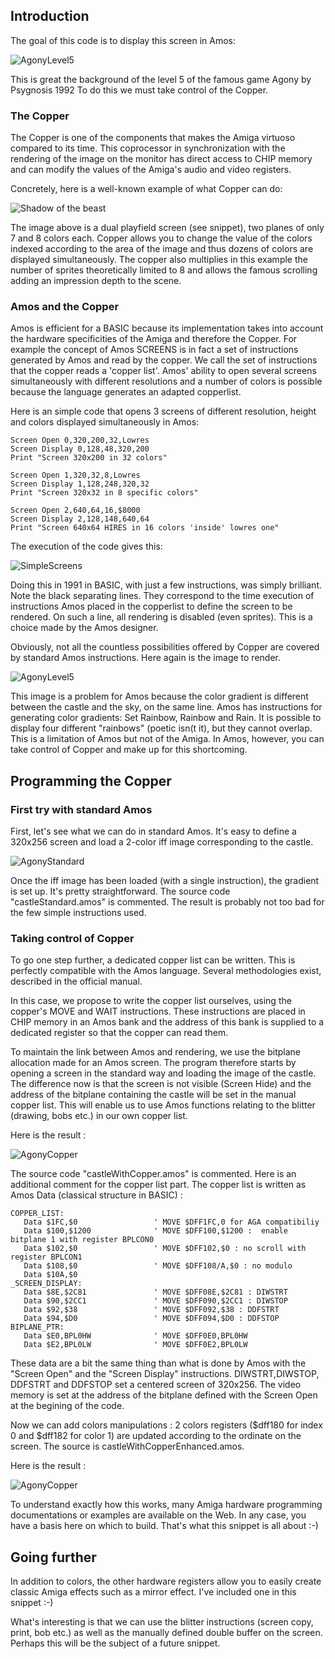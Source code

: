 ## Introduction

The goal of this code is to display this screen in Amos:

![AgonyLevel5](readImg/agonyLevel5Horizon.png)

This is great the background of the level 5 of the famous game Agony by Psygnosis 1992
To do this we must take control of the Copper.

### The Copper

The Copper is one of the components that makes the Amiga virtuoso compared to its time. This coprocessor in synchronization with the rendering of the image on the monitor has direct access to CHIP memory and can modify the values ​​of the Amiga's audio and video registers.

Concretely, here is a well-known example of what Copper can do:

![Shadow of the beast](readImg/shadow.png)

The image above is a dual playfield screen (see snippet), two planes of only 7 and 8 colors each. Copper allows you to change the value of the colors indexed according to the area of ​​the image and thus
dozens of colors are displayed simultaneously. The copper also multiplies in this example the number of sprites theoretically limited to 8 and allows the famous scrolling adding an impression
depth to the scene.

### Amos and the Copper

Amos is efficient for a BASIC because its implementation takes into account the hardware specificities of the Amiga and therefore the Copper.
For example the concept of Amos SCREENS is in fact a set of instructions generated by Amos and read by the copper. We call the set of instructions that the copper reads a 'copper list'.
Amos' ability to open several screens simultaneously with different resolutions and a number of colors is possible because the language generates an adapted copperlist.

Here is an simple code that opens 3 screens of different resolution, height and colors displayed simultaneously in Amos:

```
Screen Open 0,320,200,32,Lowres
Screen Display 0,128,48,320,200
Print "Screen 320x200 in 32 colors"

Screen Open 1,320,32,8,Lowres
Screen Display 1,128,248,320,32
Print "Screen 320x32 in 8 specific colors"

Screen Open 2,640,64,16,$8000
Screen Display 2,128,148,640,64
Print "Screen 640x64 HIRES in 16 colors 'inside' lowres one"
```

The execution of the code gives this:

![SimpleScreens](readImg/simpleCode.png)

Doing this in 1991 in BASIC, with just a few instructions, was simply brilliant.
Note the black separating lines. They correspond to the time execution of instructions Amos placed in the copperlist to define the screen to be rendered. On such a line, all rendering is disabled (even sprites). This is a choice made by the Amos designer.

Obviously, not all the countless possibilities offered by Copper are covered by standard Amos instructions.
Here again is the image to render.

![AgonyLevel5](readImg/agonyLevel5Horizon.png)

This image is a problem for Amos because the color gradient is different between the castle and the sky, on the same line.
Amos has instructions for generating color gradients: Set Rainbow, Rainbow and Rain.
It is possible to display four different "rainbows" (poetic isn(t it), but they cannot overlap.
This is a limitation of Amos but not of the Amiga. In Amos, however, you can take control of Copper and make up for this shortcoming.

## Programming the Copper

### First try with standard Amos

First, let's see what we can do in standard Amos.
It's easy to define a 320x256 screen and load a 2-color iff image corresponding to the castle.

![AgonyStandard](readImg/amosStandard.png)

Once the iff image has been loaded (with a single instruction), the gradient is set up. It's pretty straightforward. The source code "castleStandard.amos" is commented.
The result is probably not too bad for the few simple instructions used.

### Taking control of Copper

To go one step further, a dedicated copper list can be written. This is perfectly compatible with the Amos language.
Several methodologies exist, described in the official manual.

In this case, we propose to write the copper list ourselves, using the copper's MOVE and WAIT instructions. These instructions are placed in CHIP memory in an Amos bank and the address of this bank is supplied to a dedicated register so that the copper can read them.

To maintain the link between Amos and rendering, we use the bitplane allocation made for an Amos screen. The program therefore starts by opening a screen in the standard way and loading the image of the castle.
The difference now is that the screen is not visible (Screen Hide) and the address of the bitplane containing the castle will be set in the manual copper list.
This will enable us to use Amos functions relating to the blitter (drawing, bobs etc.) in our own copper list.

Here is the result :

![AgonyCopper](readImg/amosCastleSimple.png)

The source code "castleWithCopper.amos" is commented. Here is an additional comment for the copper list part. The copper list is written as Amos Data (classical structure in BASIC) :
```
COPPER_LIST:
   Data $1FC,$0					' MOVE $DFF1FC,0 for AGA compatibiliy
   Data $100,$1200				' MOVE $DFF100,$1200 : 	enable bitplane 1 with register BPLCON0
   Data $102,$0					' MOVE $DFF102,$0 : no scroll with register BPLCON1
   Data $108,$0					' MOVE $DFF108/A,$0 : no modulo
   Data $10A,$0  	
_SCREEN_DISPLAY:
   Data $8E,$2C81				' MOVE $DFF08E,$2C81 : DIWSTRT
   Data $90,$2CC1				' MOVE $DFF090,$2CC1 : DIWSTOP
   Data $92,$38					' MOVE $DFF092,$38 : DDFSTRT
   Data $94,$D0					' MOVE $DFF094,$D0 : DDFSTOP
BIPLANE_PTR:
   Data $E0,BPL0HW				' MOVE $DFF0E0,BPL0HW
   Data $E2,BPL0LW				' MOVE $DFF0E2,BPL0LW
```
These data are a bit the same thing than what is done by Amos with the "Screen Open" and the "Screen Display" instructions.
DIWSTRT,DIWSTOP, DDFSTRT and DDFSTOP set a centered screen of 320x256. The video memory is set at the address of the bitplane defined with the Screen Open at the begining of the code.

Now we can add colors manipulations : 2 colors registers ($dff180 for index 0 and $dff182 for color 1) are updated  according to the ordinate on the screen.
The source is castleWithCopperEnhanced.amos.

Here is the result :

![AgonyCopper](readImg/amosCopper.png)

To understand exactly how this works, many Amiga hardware programming documentations or examples are available on the Web.
In any case, you have a basis here on which to build. That's what this snippet is all about :-)

## Going further

In addition to colors, the other hardware registers allow you to easily create classic Amiga effects such as a mirror effect. I've included one in this snippet :-)

What's interesting is that we can use the blitter instructions (screen copy, print, bob etc.) as well as the manually defined double buffer on the screen.
Perhaps this will be the subject of a future snippet.

